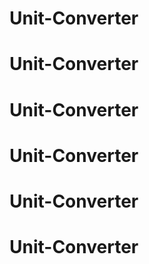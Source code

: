 # Unit-Converter
# Unit-Converter
# Unit-Converter
# Unit-Converter
# Unit-Converter
# Unit-Converter
